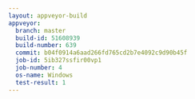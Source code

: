 ```yaml
---
layout: appveyor-build
appveyor:
  branch: master
  build-id: 51608939
  build-number: 639
  commit: b04f0914a6aad266fd765cd2b7e4092c9d90b45f
  job-id: 5ib327ssfir00vp1
  job-number: 4
  os-name: Windows
  test-result: 1
---
```

